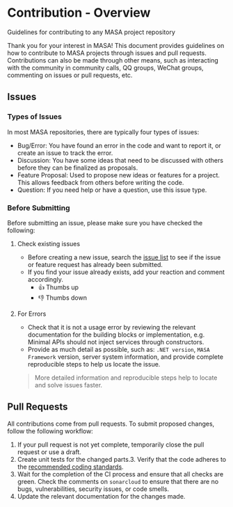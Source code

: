 ﻿# Contribution - Overview

Guidelines for contributing to any MASA project repository

Thank you for your interest in MASA! This document provides guidelines on how to contribute to MASA projects through issues and pull requests. Contributions can also be made through other means, such as interacting with the community in community calls, QQ groups, WeChat groups, commenting on issues or pull requests, etc.

## Issues

### Types of Issues

In most MASA repositories, there are typically four types of issues:

* Bug/Error: You have found an error in the code and want to report it, or create an issue to track the error.
* Discussion: You have some ideas that need to be discussed with others before they can be finalized as proposals.
* Feature Proposal: Used to propose new ideas or features for a project. This allows feedback from others before writing the code.
* Question: If you need help or have a question, use this issue type.

### Before Submitting

Before submitting an issue, please make sure you have checked the following:

1. Check existing issues
   * Before creating a new issue, search the [issue list](https://github.com/masastack/MASA.Framework/issues?q=) to see if the issue or feature request has already been submitted.
   * If you find your issue already exists, add your reaction and comment accordingly.
     * 👍 Thumbs up
     * 👎 Thumbs down
2. For Errors
   * Check that it is not a usage error by reviewing the relevant documentation for the building blocks or implementation, e.g. Minimal APIs should not inject services through constructors.
   * Provide as much detail as possible, such as: `.NET version`, `MASA Framework` version, server system information, and provide complete reproducible steps to help us locate the issue.

   > More detailed information and reproducible steps help to locate and solve issues faster.

## Pull Requests

All contributions come from pull requests. To submit proposed changes, follow the following workflow:

1. If your pull request is not yet complete, temporarily close the pull request or use a draft.
2. Create unit tests for the changed parts.3. Verify that the code adheres to the [recommended coding standards](/framework/contribution/recommend).
4. Wait for the completion of the CI process and ensure that all checks are green. Check the comments on `sonarcloud` to ensure that there are no bugs, vulnerabilities, security issues, or code smells.
5. Update the relevant documentation for the changes made.